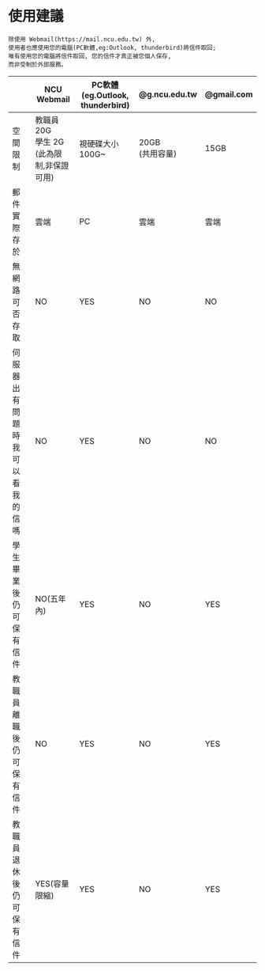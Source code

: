 # 使用建議
```
除使用 Webmail(https://mail.ncu.edu.tw) 外,
使用者也應使用您的電腦(PC軟體,eg:Outlook, thunderbird)將信件取回;
唯有使用您的電腦將信件取回, 您的信件才真正被您個人保存,
而非受制於外部服務。
```

|        | NCU Webmail | PC軟體<br>(eg.Outlook, thunderbird) | @g.ncu.edu.tw | @gmail.com |
|  ----  | ----  | ---- |  ----  | ----  | 
|空間限制 | 教職員 20G<br>學生 2G<br>(此為限制,非保證可用) | 視硬碟大小<br>100G~ | 20GB<br>(共用容量) | 15GB |
|郵件實際存於| 雲端 | PC | 雲端 | 雲端 |
|無網路可否存取| NO | YES | NO | NO |
|伺服器出有問題時我可以看我的信嗎| NO | YES | NO | NO |
|學生畢業後仍可保有信件| NO(五年內) | YES | NO | YES |
|教職員離職後仍可保有信件| NO | YES | NO | YES |
|教職員退休後仍可保有信件| YES(容量限縮) | YES | NO | YES |